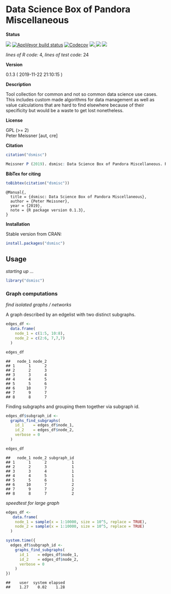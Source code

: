 
<!-- README.md is generated from README.Rmd. Please edit that file -->

<!-- -->

<!-- FILL OUT OPTIONS !!! -->

<!-- -->

<!-- -->

<!-- -->

# Data Science Box of Pandora Miscellaneous

**Status**

<a href="https://travis-ci.org/petermeissner/dsmisc"><img src="https://api.travis-ci.org/petermeissner/dsmisc.svg?branch=master"><a/>
[![AppVeyor build
status](https://ci.appveyor.com/api/projects/status/github/petermeissner/dsmisc?branch=master&svg=true)](https://ci.appveyor.com/project/petermeissner/dsmisc)
<a href="https://codecov.io/gh/petermeissner/dsmisc"><img src="https://codecov.io/gh/petermeissner/dsmisc/branch/master/graph/badge.svg" alt="Codecov" /></a>
<a href="https://cran.r-project.org/package=dsmisc">
<img src="http://www.r-pkg.org/badges/version/dsmisc"> </a>
<img src="http://cranlogs.r-pkg.org/badges/grand-total/dsmisc">
<img src="http://cranlogs.r-pkg.org/badges/dsmisc">

*lines of R code:* 4, *lines of test code:* 24

**Version**

0.1.3 ( 2019-11-22 21:10:15 )

**Description**

Tool collection for common and not so common data science use cases.
This includes custom made algorithms for data management as well as
value calculations that are hard to find elsewhere because of their
specificity but would be a waste to get lost nonetheless.

**License**

GPL (\>= 2) <br>Peter Meissner \[aut,
cre\]

**Citation**

``` r
citation("dsmisc")
```

``` r
Meissner P (2019). dsmisc: Data Science Box of Pandora Miscellaneous. R package version 0.1.3.
```

**BibTex for citing**

``` r
toBibtex(citation("dsmisc"))
```

    @Manual{,
      title = {dsmisc: Data Science Box of Pandora Miscellaneous},
      author = {Peter Meissner},
      year = {2019},
      note = {R package version 0.1.3},
    }

**Installation**

Stable version from CRAN:

``` r
install.packages("dsmisc")
```

<!-- Latest development version from Github: -->

<!-- ```{r, eval=FALSE} -->

<!-- devtools::install_github("user_name/repo_name") -->

<!-- ``` -->

## Usage

*starting up …*

``` r
library("dsmisc")
```

### Graph computations

*find isolated graphs / networks*

A graph described by an edgelist with two distinct subgraphs.

``` r
edges_df <- 
  data.frame(
    node_1 = c(1:5, 10:8),
    node_2 = c(2:6, 7,7,7)
  )

edges_df
```

    ##   node_1 node_2
    ## 1      1      2
    ## 2      2      3
    ## 3      3      4
    ## 4      4      5
    ## 5      5      6
    ## 6     10      7
    ## 7      9      7
    ## 8      8      7

Finding subgraphs and grouping them together via subgraph id.

``` r
edges_df$subgraph_id <- 
  graphs_find_subgraphs(
    id_1    = edges_df$node_1,
    id_2    = edges_df$node_2,
    verbose = 0
  )

edges_df
```

    ##   node_1 node_2 subgraph_id
    ## 1      1      2           1
    ## 2      2      3           1
    ## 3      3      4           1
    ## 4      4      5           1
    ## 5      5      6           1
    ## 6     10      7           2
    ## 7      9      7           2
    ## 8      8      7           2

*speedtest for large graph*

``` r
edges_df <- 
   data.frame(
    node_1 = sample(x = 1:10000, size = 10^5, replace = TRUE),
    node_2 = sample(x = 1:10000, size = 10^5, replace = TRUE)
  )

system.time({
  edges_df$subgraph_id <- 
    graphs_find_subgraphs(
      id_1    = edges_df$node_1,
      id_2    = edges_df$node_2,
      verbose = 0
    )
})
```

    ##    user  system elapsed 
    ##    1.27    0.02    1.28
